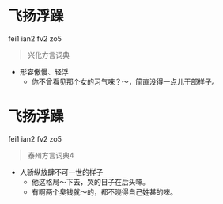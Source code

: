# 飞扬浮躁
fei1 ian2 fv2 zo5
> 兴化方言词典
- 形容傲慢、轻浮
  - 你不曾看见那个女的习气唻？～，简直没得一点儿干部样子。

# 飞扬浮躁
fei1 ian2 fv2 zo5
> 泰州方言词典4
- 人骄纵放肆不可一世的样子
  - 他这格局～下去，哭的日子在后头唻。
  - 有啊两个臭钱就～的，都不晓得自己姓甚的唻。
